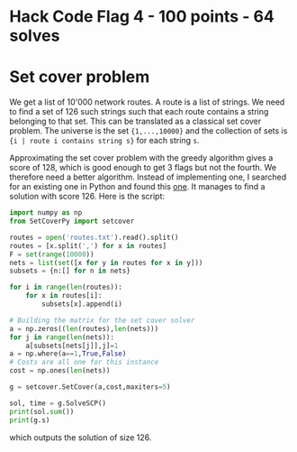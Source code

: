 # Hack Code Flag 4 - 100 points - 64 solves
# Set cover problem

We get a list of 10'000 network routes. A route is a list of strings. We need to find a set of 126 such strings such that each route contains a string belonging to that set. This can be translated as a classical set cover problem. The universe is the set `{1,...,10000}` and the collection of sets is `{i | route i contains string s}` for each string `s`.

Approximating the set cover problem with the greedy algorithm gives a score of 128, which is good enough to get 3 flags but not the fourth. We therefore need a better algorithm. Instead of implementing one, I searched for an existing one in Python and found this [one](https://github.com/guangtunbenzhu/SetCoverPy). It manages to find a solution with score 126. Here is the script:
```python
import numpy as np
from SetCoverPy import setcover

routes = open('routes.txt').read().split()
routes = [x.split(',') for x in routes]
F = set(range(10000))
nets = list(set([x for y in routes for x in y]))
subsets = {n:[] for n in nets}

for i in range(len(routes)):
    for x in routes[i]:
        subsets[x].append(i)

# Building the matrix for the set cover solver
a = np.zeros((len(routes),len(nets)))
for j in range(len(nets)):
    a[subsets[nets[j]],j]=1
a = np.where(a==1,True,False)
# Costs are all one for this instance
cost = np.ones(len(nets))

g = setcover.SetCover(a,cost,maxiters=5)

sol, time = g.SolveSCP()
print(sol.sum())
print(g.s)
```
which outputs the solution of size 126.
